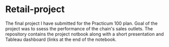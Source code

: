 # Retail-project
The final project I have submitted for the Practicum 100 plan. Goal of the project was to ssess the performance of the chain's sales outlets.
The repository contains the project notbook along with a short presentation and Tableau dashboard (links at the end of the notebook.
